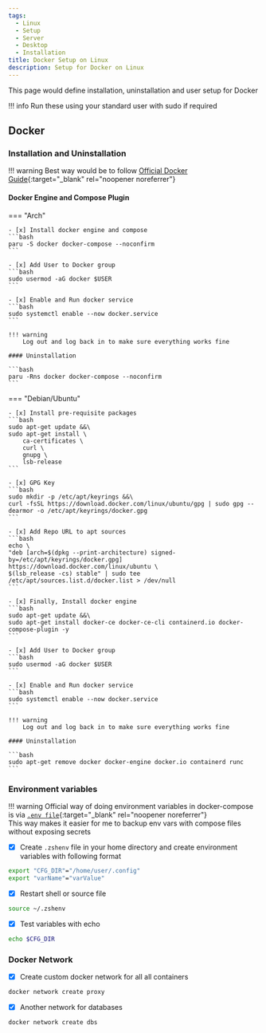 ```yaml
---
tags:
  - Linux
  - Setup
  - Server
  - Desktop
  - Installation
title: Docker Setup on Linux
description: Setup for Docker on Linux
---
```

This page would define installation, uninstallation and user setup for Docker

!!! info
    Run these using your standard user with sudo if required  


## Docker

### Installation and Uninstallation

!!! warning
    Best way would be to follow [Official Docker Guide](https://docs.docker.com/engine/install/ubuntu/){:target="_blank" rel="noopener noreferrer"}

#### Docker Engine and Compose Plugin

=== "Arch"

    - [x] Install docker engine and compose
    ```bash
    paru -S docker docker-compose --noconfirm
    ```

    - [x] Add User to Docker group
    ```bash
    sudo usermod -aG docker $USER
    ```

    - [x] Enable and Run docker service
    ```bash
    sudo systemctl enable --now docker.service
    ```

    !!! warning
        Log out and log back in to make sure everything works fine

    #### Uninstallation

    ```bash
    paru -Rns docker docker-compose --noconfirm
    ```

=== "Debian/Ubuntu"

    - [x] Install pre-requisite packages
    ```bash
    sudo apt-get update &&\
    sudo apt-get install \
        ca-certificates \
        curl \
        gnupg \
        lsb-release
    ```

    - [x] GPG Key
    ```bash
    sudo mkdir -p /etc/apt/keyrings &&\
    curl -fsSL https://download.docker.com/linux/ubuntu/gpg | sudo gpg --dearmor -o /etc/apt/keyrings/docker.gpg
    ```

    - [x] Add Repo URL to apt sources
    ```bash
    echo \
    "deb [arch=$(dpkg --print-architecture) signed-by=/etc/apt/keyrings/docker.gpg] https://download.docker.com/linux/ubuntu \
    $(lsb_release -cs) stable" | sudo tee /etc/apt/sources.list.d/docker.list > /dev/null
    ```

    - [x] Finally, Install docker engine
    ```bash
    sudo apt-get update &&\
    sudo apt-get install docker-ce docker-ce-cli containerd.io docker-compose-plugin -y
    ```

    - [x] Add User to Docker group
    ```bash
    sudo usermod -aG docker $USER
    ```

    - [x] Enable and Run docker service
    ```bash
    sudo systemctl enable --now docker.service
    ```

    !!! warning
        Log out and log back in to make sure everything works fine

    #### Uninstallation

    ```bash
    sudo apt-get remove docker docker-engine docker.io containerd runc
    ```

### Environment variables

!!! warning
    Official way of doing environment variables in docker-compose is via [`.env file`](https://docs.docker.com/compose/environment-variables/#the-env-file){:target="_blank" rel="noopener noreferrer"}  
    This way makes it easier for me to backup env vars with compose files without exposing secrets

- [x] Create `.zshenv` file in your home directory and create environment variables with following format
```bash title="vim ~/.zshenv"
export "CFG_DIR"="/home/user/.config"
export "varName"="varValue"
```

- [x] Restart shell or source file
```bash
source ~/.zshenv
```

- [x] Test variables with echo
```bash
echo $CFG_DIR
```

### Docker Network

- [x] Create custom docker network for all all containers
```bash
docker network create proxy
```

- [x] Another network for databases
```bash
docker network create dbs
```